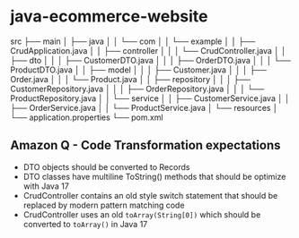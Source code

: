 # java-ecommerce-website
src
├── main
│   ├── java
│   │   └── com
│   │       └── example
│   │           ├── CrudApplication.java
│   │           ├── controller
│   │           │   └── CrudController.java
│   │           ├── dto
│   │           │   ├── CustomerDTO.java
│   │           │   ├── OrderDTO.java
│   │           │   └── ProductDTO.java
│   │           ├── model
│   │           │   ├── Customer.java
│   │           │   ├── Order.java
│   │           │   └── Product.java
│   │           ├── repository
│   │           │   ├── CustomerRepository.java
│   │           │   ├── OrderRepository.java
│   │           │   └── ProductRepository.java
│   │           └── service
│   │               ├── CustomerService.java
│   │               ├── OrderService.java
│   │               └── ProductService.java
│   └── resources
│       └── application.properties
└── pom.xml


## Amazon Q - Code Transformation expectations
* DTO objects should be converted to Records
* DTO classes have multiline ToString() methods that should be optimize with Java 17
* CrudController contains an old style switch statement that should be replaced by modern pattern matching code
* CrudController uses an old `toArray(String[0])` which should be converted to `toArray()` in Java 17

